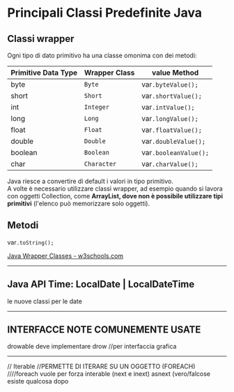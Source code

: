 # Principali Classi Predefinite Java

## Classi wrapper
Ogni tipo di dato primitivo ha una classe omonima con dei metodi:

Primitive Data Type | Wrapper Class | value Method
-----	| ----			| -
byte 	| `Byte`		| var`.byteValue();`
short 	| `Short`		| var`.shortValue();`
int 	| `Integer`		| var`.intValue();`
long 	| `Long`		| var`.longValue();`
float 	| `Float`		| var`.floatValue();`
double 	| `Double`		| var`.doubleValue();`
boolean | `Boolean`		| var`.booleanValue();`
char 	| `Character`	| var`.charValue();`

Java riesce a convertire di default i valori in tipo primitivo.  
A volte è necessario utilizzare classi wrapper, ad esempio quando si lavora con oggetti Collection, come **ArrayList, dove non è possibile utilizzare tipi primitivi** (l'elenco può memorizzare solo oggetti).

## Metodi

var`.toString();`

[Java Wrapper Classes - w3schools.com](https://www.w3schools.com/java/java_wrapper_classes.asp)


---
## Java API Time: LocalDate | LocalDateTime  
le nuove classi per le date  

---
## INTERFACCE NOTE COMUNEMENTE USATE  
drowable deve implementare drow //per interfaccia grafica  

---
// Iterable //PERMETTE DI ITERARE SU UN OGGETTO (FOREACH)  
////foreach vuole per forza interable (next e inext) asnext (vero/falcose esiste qualcosa dopo  